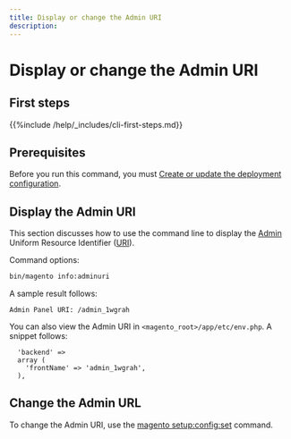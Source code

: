 ```yaml
---
title: Display or change the Admin URI
description:
---
```


# Display or change the Admin URI

## First steps

{{%include /help/_includes/cli-first-steps.md}}

## Prerequisites

Before you run this command, you must [Create or update the deployment configuration](deployment.md).

## Display the Admin URI

This section discusses how to use the command line to display the [Admin](https://glossary.magento.com/admin) Uniform Resource Identifier ([URI](https://www.w3.org/Protocols/rfc2616/rfc2616-sec3.html#sec3.2)).

Command options:

```bash
bin/magento info:adminuri
```

A sample result follows:

```terminal
Admin Panel URI: /admin_1wgrah
```

You can also view the Admin URI in `<magento_root>/app/etc/env.php`. A snippet follows:

```php?start_inline=1
  'backend' =>
  array (
    'frontName' => 'admin_1wgrah',
  ),
```

## Change the Admin URL

To change the Admin URI, use the [magento setup:config:set](deployment.md) command.
